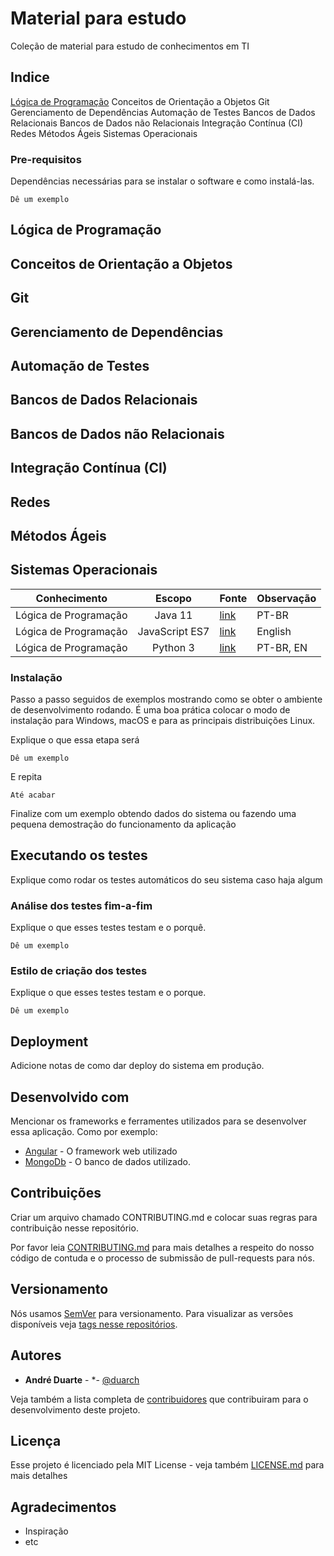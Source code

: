 # Material para estudo

Coleção de material para estudo de conhecimentos em TI 

## Indice

[Lógica de Programação](#Lógica)
Conceitos de Orientação a Objetos 
Git 
Gerenciamento de Dependências 
Automação de Testes 
Bancos de Dados Relacionais
Bancos de Dados não Relacionais
Integração Contínua (CI) 
Redes
Métodos Ágeis 
Sistemas Operacionais 



### Pre-requisitos

Dependências necessárias para se instalar o software e como instalá-las.

```
Dê um exemplo
```
## Lógica de Programação 
## Conceitos de Orientação a Objetos 
## Git 
## Gerenciamento de Dependências 
## Automação de Testes 
## Bancos de Dados Relacionais
## Bancos de Dados não Relacionais
## Integração Contínua (CI) 
## Redes
## Métodos Ágeis 
## Sistemas Operacionais 

 Conhecimento  | Escopo |  Fonte | Observação 
:---: | :---: | --- | --- 
Lógica de Programação | Java 11 | [link](https://www.google.com)  | PT-BR 
Lógica de Programação | JavaScript ES7 | [link](https://www.google.com) | English 
Lógica de Programação |  Python 3 | [link](https://www.google.com)  | PT-BR, EN

### Instalação

Passo a passo seguidos de exemplos mostrando como se obter o ambiente de desenvolvimento rodando. É uma boa prática colocar o modo de instalação para Windows, macOS e para as principais distribuições Linux.

Explique o que essa etapa será
```
Dê um exemplo
```

E repita

```
Até acabar
```

Finalize com um exemplo obtendo dados do sistema ou fazendo uma pequena demostração do funcionamento da aplicação


## Executando os testes

Explique como rodar os testes automáticos do seu sistema caso haja algum


### Análise dos testes fim-a-fim

Explique o que esses testes testam e o porquê.

```
Dê um exemplo
```

### Estilo de criação dos testes

Explique o que esses testes testam e o porque.

```
Dê um exemplo
```

## Deployment

Adicione notas de como dar deploy do sistema em produção.

## Desenvolvido com
Mencionar os frameworks e ferramentes utilizados para se desenvolver essa aplicação. Como por exemplo:

* [Angular](https://angular.io/) - O framework web utilizado
* [MongoDb](https://www.mongodb.com/) - O banco de dados utilizado.

## Contribuições

Criar um arquivo chamado CONTRIBUTING.md e colocar suas regras para contribuição nesse repositório.

Por favor leia [CONTRIBUTING.md]() para mais detalhes a respeito do nosso código de contuda e o processo de submissão de pull-requests para nós.

## Versionamento

Nós usamos [SemVer](http://semver.org/) para versionamento. Para visualizar as versões disponíveis veja [tags nesse repositórios](https://github.com/your/project/tags). 

## Autores

* **André Duarte** - *- [@duarch](https://github.com/duarch)

Veja também a lista completa de [contribuidores](https://github.com/your/project/contributors) que contribuiram para o desenvolvimento deste projeto.

## Licença

Esse projeto é licenciado pela MIT License - veja também [LICENSE.md](LICENSE.md) para mais detalhes

## Agradecimentos

* Inspiração
* etc


